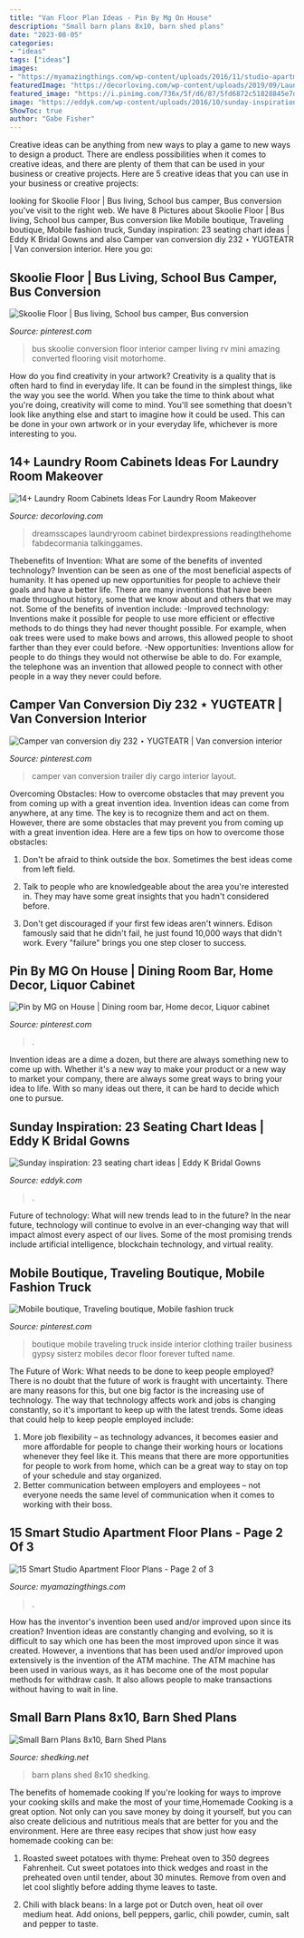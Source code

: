 ```yaml
---
title: "Van Floor Plan Ideas - Pin By Mg On House"
description: "Small barn plans 8x10, barn shed plans"
date: "2023-08-05"
categories:
- "ideas"
tags: ["ideas"]
images:
- "https://myamazingthings.com/wp-content/uploads/2016/11/studio-apartment-floor-plan-design-600x567.jpeg"
featuredImage: "https://decorloving.com/wp-content/uploads/2019/09/Laundry-Room-Cabinets-Ideas-11.jpg"
featured_image: "https://i.pinimg.com/736x/5f/d6/87/5fd6872c51828845e7d1d07139c3ac49.jpg"
image: "https://eddyk.com/wp-content/uploads/2016/10/sunday-inspiration-seating-chart-20.jpg"
ShowToc: true
author: "Gabe Fisher"
---
```



Creative ideas can be anything from new ways to play a game to new ways to design a product. There are endless possibilities when it comes to creative ideas, and there are plenty of them that can be used in your business or creative projects. Here are 5 creative ideas that you can use in your business or creative projects:

	

		
looking for Skoolie Floor | Bus living, School bus camper, Bus conversion you've visit to the right web. We have 8 Pictures about Skoolie Floor | Bus living, School bus camper, Bus conversion like Mobile boutique, Traveling boutique, Mobile fashion truck, Sunday inspiration: 23 seating chart ideas | Eddy K Bridal Gowns and also Camper van conversion diy 232 ⋆ YUGTEATR | Van conversion interior. Here you go:
		
    
## Skoolie Floor | Bus Living, School Bus Camper, Bus Conversion

<img loading=lazy src="https://i.pinimg.com/736x/5f/d6/87/5fd6872c51828845e7d1d07139c3ac49.jpg" onerror="this.onerror=null;this.src='https://tse2.mm.bing.net/th?id=OIP.yK8Y_GsIKOJlGHkr1ww0yQHaJ4&amp;pid=15.1';" alt="Skoolie Floor | Bus living, School bus camper, Bus conversion">

_Source: pinterest.com_

>bus skoolie conversion floor interior camper living rv mini amazing converted flooring visit motorhome. 

	

How do you find creativity in your artwork?
Creativity is a quality that is often hard to find in everyday life. It can be found in the simplest things, like the way you see the world. When you take the time to think about what you're doing, creativity will come to mind. You'll see something that doesn't look like anything else and start to imagine how it could be used. This can be done in your own artwork or in your everyday life, whichever is more interesting to you.

    
## 14+ Laundry Room Cabinets Ideas For Laundry Room Makeover

<img loading=lazy src="https://decorloving.com/wp-content/uploads/2019/09/Laundry-Room-Cabinets-Ideas-11.jpg" onerror="this.onerror=null;this.src='https://tse1.mm.bing.net/th?id=OIP.xuWDBUm7YXPBvBe2uwlCsgHaLH&amp;pid=15.1';" alt="14+ Laundry Room Cabinets Ideas For Laundry Room Makeover">

_Source: decorloving.com_

>dreamsscapes laundryroom cabinet birdexpressions readingthehome fabdecormania talkinggames. 

	

Thebenefits of Invention: What are some of the benefits of invented technology?
Invention can be seen as one of the most beneficial aspects of humanity. It has opened up new opportunities for people to achieve their goals and have a better life. There are many inventions that have been made throughout history, some that we know about and others that we may not. Some of the benefits of invention include: 
-Improved technology: Inventions make it possible for people to use more efficient or effective methods to do things they had never thought possible. For example, when oak trees were used to make bows and arrows, this allowed people to shoot farther than they ever could before. 
-New opportunities: Inventions allow for people to do things they would not otherwise be able to do. For example, the telephone was an invention that allowed people to connect with other people in a way they never could before.

    
## Camper Van Conversion Diy 232 ⋆ YUGTEATR | Van Conversion Interior

<img loading=lazy src="https://i.pinimg.com/736x/74/e4/83/74e48306671fed6cf199559d7b4d0046.jpg" onerror="this.onerror=null;this.src='https://tse2.mm.bing.net/th?id=OIP.OqzqVWU2gfQmHzJmBs5v8wHaJ4&amp;pid=15.1';" alt="Camper van conversion diy 232 ⋆ YUGTEATR | Van conversion interior">

_Source: pinterest.com_

>camper van conversion trailer diy cargo interior layout. 

	

Overcoming Obstacles: How to overcome obstacles that may prevent you from coming up with a great invention idea.
Invention ideas can come from anywhere, at any time. The key is to recognize them and act on them. However, there are some obstacles that may prevent you from coming up with a great invention idea. Here are a few tips on how to overcome those obstacles:
1) Don't be afraid to think outside the box. Sometimes the best ideas come from left field.

2) Talk to people who are knowledgeable about the area you're interested in. They may have some great insights that you hadn't considered before.

3) Don't get discouraged if your first few ideas aren't winners. Edison famously said that he didn't fail, he just found 10,000 ways that didn't work. Every "failure" brings you one step closer to success.

    
## Pin By MG On House | Dining Room Bar, Home Decor, Liquor Cabinet

<img loading=lazy src="https://i.pinimg.com/736x/1a/4e/29/1a4e290efcc9e3efb0d9b486a408289a.jpg" onerror="this.onerror=null;this.src='https://tse1.mm.bing.net/th?id=OIP.fVZG0sqai8KWnxKYeTb3_AHaJ3&amp;pid=15.1';" alt="Pin by MG on House | Dining room bar, Home decor, Liquor cabinet">

_Source: pinterest.com_

>. 

	

Invention ideas are a dime a dozen, but there are always something new to come up with. Whether it's a new way to make your product or a new way to market your company, there are always some great ways to bring your idea to life. With so many ideas out there, it can be hard to decide which one to pursue.

    
## Sunday Inspiration: 23 Seating Chart Ideas | Eddy K Bridal Gowns

<img loading=lazy src="https://eddyk.com/wp-content/uploads/2016/10/sunday-inspiration-seating-chart-20.jpg" onerror="this.onerror=null;this.src='https://tse4.mm.bing.net/th?id=OIP.QLhXIRQXbVatuCQpwaCHDAHaLG&amp;pid=15.1';" alt="Sunday inspiration: 23 seating chart ideas | Eddy K Bridal Gowns">

_Source: eddyk.com_

>. 

	

Future of technology: What will new trends lead to in the future?
In the near future, technology will continue to evolve in an ever-changing way that will impact almost every aspect of our lives. Some of the most promising trends include artificial intelligence, blockchain technology, and virtual reality.

    
## Mobile Boutique, Traveling Boutique, Mobile Fashion Truck

<img loading=lazy src="https://i.pinimg.com/736x/31/e0/cb/31e0cb71cc40d7f7e88c6dc367b22920--trailer-plans-mobile-boutique.jpg" onerror="this.onerror=null;this.src='https://tse3.mm.bing.net/th?id=OIP.qJOEBUBO3HOZrAJGiruJpQHaJ3&amp;pid=15.1';" alt="Mobile boutique, Traveling boutique, Mobile fashion truck">

_Source: pinterest.com_

>boutique mobile traveling truck inside interior clothing trailer business gypsy sisterz mobiles decor floor forever tufted name. 

	

The Future of Work: What needs to be done to keep people employed?
There is no doubt that the future of work is fraught with uncertainty. There are many reasons for this, but one big factor is the increasing use of technology. The way that technology affects work and jobs is changing constantly, so it's important to keep up with the latest trends. Some ideas that could help to keep people employed include: 
1) More job flexibility – as technology advances, it becomes easier and more affordable for people to change their working hours or locations whenever they feel like it. This means that there are more opportunities for people to work from home, which can be a great way to stay on top of your schedule and stay organized. 
2) Better communication between employers and employees – not everyone needs the same level of communication when it comes to working with their boss.

    
## 15 Smart Studio Apartment Floor Plans - Page 2 Of 3

<img loading=lazy src="https://myamazingthings.com/wp-content/uploads/2016/11/studio-apartment-floor-plan-design-600x567.jpeg" onerror="this.onerror=null;this.src='https://tse2.mm.bing.net/th?id=OIP.rLulQfv2Y8nk8dwaokwXqwHaG_&amp;pid=15.1';" alt="15 Smart Studio Apartment Floor Plans - Page 2 of 3">

_Source: myamazingthings.com_

>. 

	

How has the inventor's invention been used and/or improved upon since its creation?
Invention ideas are constantly changing and evolving, so it is difficult to say which one has been the most improved upon since it was created. However, a inventions that has been used and/or improved upon extensively is the invention of the ATM machine. The ATM machine has been used in various ways, as it has become one of the most popular methods for withdraw cash. It also allows people to make transactions without having to wait in line.

    
## Small Barn Plans 8x10, Barn Shed Plans

<img loading=lazy src="http://www.shedking.net/images/heinrich-8x10bs-600.jpg" onerror="this.onerror=null;this.src='https://tse4.mm.bing.net/th?id=OIP.NI4cRKgJOjbpcI8fJvwGCAHaJ7&amp;pid=15.1';" alt="Small Barn Plans 8x10, Barn Shed Plans">

_Source: shedking.net_

>barn plans shed 8x10 shedking. 

	

The benefits of homemade cooking
If you're looking for ways to improve your cooking skills and make the most of your time,Homemade Cooking is a great option. Not only can you save money by doing it yourself, but you can also create delicious and nutritious meals that are better for you and the environment. Here are three easy recipes that show just how easy homemade cooking can be: 
1. Roasted sweet potatoes with thyme: Preheat oven to 350 degrees Fahrenheit. Cut sweet potatoes into thick wedges and roast in the preheated oven until tender, about 30 minutes. Remove from oven and let cool slightly before adding thyme leaves to taste. 

2. Chili with black beans: In a large pot or Dutch oven, heat oil over medium heat. Add onions, bell peppers, garlic, chili powder, cumin, salt and pepper to taste.

